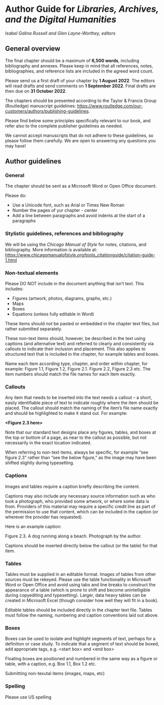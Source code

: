 

# Author Guide for _Libraries, Archives, and the Digital Humanities_ 
_Isabel Galina Russell and Glen Layne-Worthey, editors_


## General overview 

The final chapter should be a maximum of **6,500 words**, including bibliography and annexes. Please keep in mind that all references, notes, bibliographies, and reference lists are included in the agreed word count.

Please send us a first draft of your chapter by **1 August 2022**. The editors will read drafts and send comments on **1 September 2022**. Final drafts are then due on **31 October 2022**. 

The chapters should be presented according to the Taylor & Francis Group (Routledge) manuscript guidelines: 
<https://www.routledge.com/our-customers/authors/publishing-guidelines>.

Please find below some principles specifically relevant to our book, and refer also to the complete publisher guidelines as needed.

We cannot accept manuscripts that do not adhere to these guidelines, so please follow them carefully. We are open to answering any questions you may have! 

## Author guidelines

### General
The chapter should be sent as a Microsoft Word or Open Office document. 

Please do:
* Use a Unicode font, such as Arial or Times New Roman
* Number the pages of yur chapter - center
* Add a line between paragraphs and avoid indents at the start of a paragraphs 


### Stylistic guidelines, references and bibliography
We will be using the *Chicago Manual of Style* for notes, citations, and bibliography. More information is available at: 
<https://www.chicagomanualofstyle.org/tools_citationguide/citation-guide-1.html>


### Non-textual elements
Please DO NOT include in the document anything that isn’t text. This includes: 
* Figures (artwork, photos, diagrams, graphs, etc.) 
* Maps 
* Boxes 
* Equations (unless fully editable in Word) 

These items should _not_ be pasted or embedded in the chapter text files, but rather submitted separately. 

These non-text items should, however, be described in the text using captions (and alternative text) and referred to clearly and consistently via callouts to indicate their inclusion and placement. This also applies to structured text that is included in the chapter, for example tables and boxes. 

Name each item according type, chapter, and order within chapter, for example: Figure 1.1, Figure 1.2, Figure 2.1. Figure 2.2, Figure 2.3 etc. The item numbers should match the file names for each item exactly.


### Callouts 
Any item that needs to be inserted into the text needs a callout – a short, easily identifiable piece of text to indicate roughly where the item should be placed. The callout should match the naming of the item’s file name exactly and should be highlighted to make it stand out. For example: 

**\<Figure 2.3 here\>**

Note that our standard text designs place any figures, tables, and boxes at the top or bottom of a page, as near to the callout as possible, but not necessarily in the exact location indicated. 

When referring to non-text items, always be specific, for example “see figure 2.3” rather than “see the below figure,” as the image may have been shifted slightly during typesetting. 


### Captions 
Images and tables require a caption briefly describing the content. 

Captions may also include any necessary source information such as who took a photograph, who provided some artwork, or where some data is from. Providers of this material may require a specific credit line as part of the permission to use that content, which can be included in the caption (or wherever the provider has requested). 

Here is an example caption: 

Figure 2.3. A dog running along a beach. Photograph by the author. 

Captions should be inserted directly below the callout (or the table) for that item. 


### Tables 
Tables must be supplied in an editable format. Images of tables from other sources must be rekeyed. Please use the table functionality in Microsoft Word or Open Office and avoid using tabs and line breaks to construct the appearance of a table (which is prone to shift and become unintelligible during copyediting and typesetting). Larger, data heavy tables can be created in Microsoft Excel (though consider how well they will fit in a book). 

Editable tables should be included directly in the chapter text file. Tables must follow the naming, numbering and caption conventions laid out above. 


### Boxes 
Boxes can be used to isolate and highlight segments of text, perhaps for a definition or case study. To indicate that a segment of text should be boxed, add appropriate tags, e.g. \<start box\> and \<end box\>

Floating boxes are positioned and numbered in the same way as a figure or table, with a caption, e.g. Box 1.1, Box 1.2 etc. 

Submitting non-texutal items (images, maps, etc)


### Spelling
Please use US spelling

